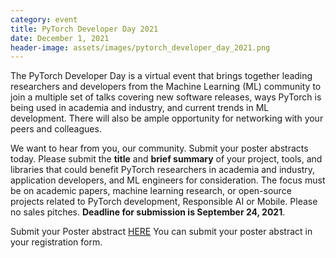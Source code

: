 ```yaml
---
category: event
title: PyTorch Developer Day 2021
date: December 1, 2021
header-image: assets/images/pytorch_developer_day_2021.png
---
```


The PyTorch Developer Day is a virtual event that brings together leading researchers and developers from the Machine Learning (ML) community to join a multiple set of talks covering new software releases, ways PyTorch is being used in academia and industry, and current trends in ML development.  There will also be ample opportunity for networking with your peers and colleagues.

<!-- *Call for Content Now Open!* -->

We want to hear from you, our community. Submit your poster abstracts today. Please submit the **title** and **brief summary** of your project, tools, and libraries that could benefit PyTorch researchers in academia and industry, application developers, and ML engineers for consideration. The focus must be on academic papers, machine learning research, or open-source projects related to PyTorch development, Responsible AI or Mobile. Please no sales pitches. **Deadline for submission is September 24, 2021**.

Submit your Poster abstract [HERE](http://pytorchdeveloperday.fbreg.com) You can submit your poster abstract in your registration form.
